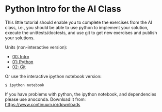 Python Intro for the AI Class
=============================

This little tutorial should enable you to complete the exercises from the AI
class, i.e., you should be able to use python to implement your solution,
execute the unittests/doctests, and use git to get new exercises and publish
your solutions.

Units (non-interactive version):
- [00: Intro](http://nbviewer.ipython.org/github/hschlueter/ai_class_python_intro/blob/master/00_Intro.ipynb)
- [01: Python](http://nbviewer.ipython.org/github/hschlueter/ai_class_python_intro/blob/master/01_Python.ipynb)
- [02: Git](http://nbviewer.ipython.org/github/hschlueter/ai_class_python_intro/blob/master/02_git.ipynb)

Or use the interactive ipython notebook version:
```
$ ipython notebook
```

If you have problems with python, the ipython notebook, and dependencies please
use anoconda. Download it from: https://www.continuum.io/downloads
